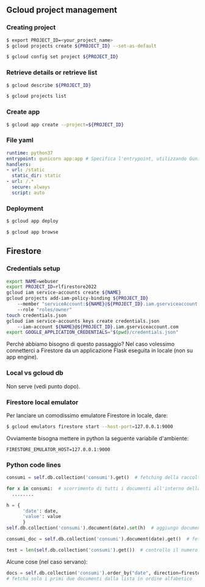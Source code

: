 ## Gcloud project management
### Creating project
```bash
$ export PROJECT_ID=<your_project_name>
$ gcloud projects create ${PROJECT_ID} --set-as-default

$ gcloud config set project ${PROJECT_ID}
```

### Retrieve details or retrieve list
```bash
$ gcloud describe ${PROJECT_ID}

$ gcloud projects list
```

### Create app
```bash
$ gcloud app create --project=${PROJECT_ID}
```

### File yaml
```yaml
runtime: python37
entrypoint: gunicorn app:app # Specifica l'entrypoint, utilizzando Gunicorn per servire l'app Flask
handlers:
- url: /static
  static_dir: static
- url: /.*
  secure: always
  script: auto
```

### Deployment
```bash
$ gcloud app deploy

$ gcloud app browse
```

## Firestore
### Credentials setup
```bash
export NAME=webuser
export PROJECT_ID=rlfirestore2022
gcloud iam service-accounts create ${NAME}
gcloud projects add-iam-policy-binding ${PROJECT_ID}
    --member "serviceAccount:${NAME}@${PROJECT_ID}.iam.gserviceaccount.com"
    --role "roles/owner"
touch credentials.json
gcloud iam service-accounts keys create credentials.json
    --iam-account ${NAME}@${PROJECT_ID}.iam.gserviceaccount.com
export GOOGLE_APPLICATION_CREDENTIALS="$(pwd)/credentials.json"
```
Perchè abbiamo bisogno di questo passaggio? Nel caso volessimo connetterci a Firestore da un applicazione Flask eseguita in locale (non su app engine).

### Local vs gcloud db
Non serve (vedi punto dopo).

### Firestore local emulator
Per lanciare un comodissimo emulatore Firestore in locale, dare:
```bash
$ gcloud emulators firestore start --host-port=127.0.0.1:9000
```
Ovviamente bisogna mettere in python la seguente variabile d'ambiente:
```
FIRESTORE_EMULATOR_HOST=127.0.0.1:9000
```

### Python code lines
```python
consumi = self.db.collection('consumi').get()  # fetching della raccolta consumi

for x in consumi:  # scorrimento di tutti i documenti all'interno della raccolta
  ........

h = {
      'date': date,
      'value': value
      }
self.db.collection('consumi').document(date).set(h)  # aggiungo documenti con campi

consumi_doc = self.db.collection('consumi').document(date).get()  # fetching del documento

test = len(self.db.collection('consumi').get())  # controllo il numero di documenti nella raccolta
```

Alcune cose (nel caso servano):
```python
docs = self.db.collection('consumi').order_by("date", direction=firestore.Query.DESCENDING).limit(2).get()
# fetcha solo i primi due documenti dalla lista in ordine alfabetico
```
